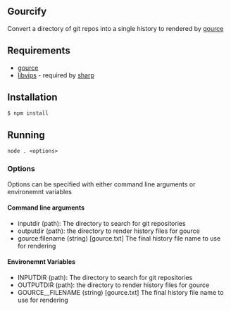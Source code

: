 ## Gourcify

Convert a directory of git repos into a single history to rendered by [gource][]


## Requirements

* [gource][]
* [libvips][] - required by [sharp][]

## Installation

```shell
$ npm install
```

## Running

```
node . <options>
```

### Options

Options can be specified with either command line arguments or environemnt variables

#### Command line arguments

* inputdir (path): The directory to search for git repositories
* outputdir (path): the directory to render history files for gource
* gource:filename (string) [gource.txt] The final history file name to use for rendering

#### Environemnt Variables

* INPUTDIR (path): The directory to search for git repositories
* OUTPUTDIR (path): the directory to render history files for gource
* GOURCE__FILENAME (string) [gource.txt] The final history file name to use for rendering

[gource]: https://gource.io
[libvips]: https://github.com/libvips/libvips
[sharp]: https://www.npmjs.com/package/sharp

